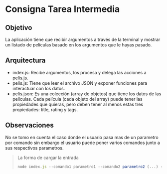 # Consigna Tarea Intermedia

## Objetivo 
La aplicación tiene que recibir argumentos a través de la terminal y mostrar un listado de películas basado en los argumentos que le hayas pasado.

## Arquitectura
- index.js:
    Recibe argumentos, los procesa y delega las acciones a pelis.js.
- pelis.js:
    Tiene que leer el archivo JSON y exponer funciones para interactuar con los datos.
- pelis.json:
    Es una colección (array de objetos) que tiene los datos de las películas. 
    Cada película (cada objeto del array) puede tener las propiedades que quieras, pero deben tener al menos estas tres propiedades: title, rating y tags.
## Observaciones 
No se tomo en cuenta el caso donde el usuario pasa mas de un parametro por comando sin embargo el usuario puede poner varios comandos junto a sus respectivos parametros.
> La forma de cargar la entrada
> ```js
> node index.js --comando1 parametro1 --comando2 parametro2 (...) --comandoN parametroN 
> ```
